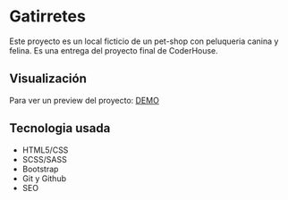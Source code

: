 # Gatirretes

Este proyecto es un local ficticio de un pet-shop con peluqueria canina y felina. Es una entrega del proyecto final de CoderHouse.

## Visualización

Para ver un preview del proyecto: <a href="https://ezequielsanzzima.github.io/Gatirretes-TrabajoFinal/">DEMO</a>

## Tecnologia usada

- HTML5/CSS
- SCSS/SASS
- Bootstrap
- Git y Github
- SEO

